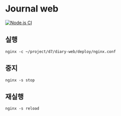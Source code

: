 # Journal web 

[![Node.js CI](https://github.com/based-lib/journal-web/actions/workflows/node.js.yml/badge.svg?branch=develop)](https://github.com/based-lib/journal-web/actions/workflows/node.js.yml)

## 실행
```shellscript
nginx -c ~/project/d7/diary-web/deploy/nginx.conf
```

## 중지
```shellscript
nginx -s stop
```

## 재실행
```shellscript
nginx -s reload
```